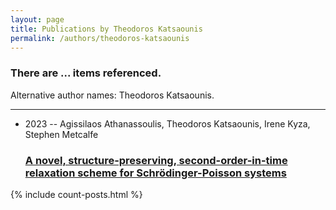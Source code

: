 ```yaml
---
layout: page
title: Publications by Theodoros Katsaounis
permalink: /authors/theodoros-katsaounis
---
```


<h3 id="number-posts">There are ... items referenced.</h3>
<p id='info-authors'>Alternative author names: Theodoros Katsaounis.</p>
<hr />
<ul class="post-list">
<li><span class='post-meta'>2023 -- Agissilaos Athanassoulis, Theodoros Katsaounis, Irene Kyza, Stephen Metcalfe</span><h3><a class='post-link' href="{{ site.baseurl }}/a-novel-structure-preserving-second-order-in-time-relaxation-scheme-for-schrodinger-poisson-systems">A novel, structure-preserving, second-order-in-time relaxation scheme for Schrödinger-Poisson systems</a></h3></li>

</ul>
{% include count-posts.html %}

